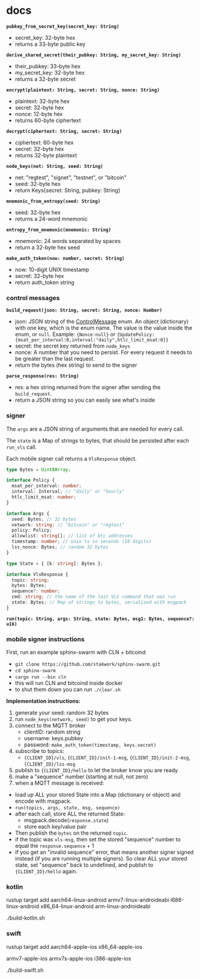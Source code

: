 # docs

**`pubkey_from_secret_key(secret_key: String)`**

- secret_key: 32-byte hex
- returns a 33-byte public key

**`derive_shared_secret(their_pubkey: String, my_secret_key: String)`**

- their_pubkey: 33-byte hex
- my_secret_key: 32-byte hex
- returns a 32-byte secret

**`encrypt(plaintext: String, secret: String, nonce: String)`**

- plaintext: 32-byte hex
- secret: 32-byte hex
- nonce: 12-byte hex
- returns 60-byte ciphertext

**`decrypt(ciphertext: String, secret: String)`**

- ciphertext: 60-byte hex
- secret: 32-byte hex
- returns 32-byte plaintext

**`node_keys(net: String, seed: String)`**

- net: "regtest", "signet", "testnet", or "bitcoin"
- seed: 32-byte hex
- return Keys{secret: String, pubkey: String}

**`mnemonic_from_entropy(seed: String)`**

- seed: 32-byte hex
- returns a 24-word mnemonic

**`entropy_from_mnemonic(mnemonic: String)`**

- mnemonic: 24 words separated by spaces
- return a 32-byte hex seed

**`make_auth_token(now: number, secret: String)`**

- now: 10-digit UNIX timestamp
- secret: 32-byte hex
- return auth_token string

### control messages

**`build_request(json: String, secret: String, nonce: Number)`**

- json: JSON string of the [ControlMessage](https://github.com/stakwork/sphinx-rs/blob/master/glyph/src/types.rs#L7) enum. An object (dictionary) with one key, which is the enum name. The value is the value inside the enum, or `null`. Example: `{Nonce:null}` or `{UpdatePolicy:{msat_per_interval:0,interval:"daily",htlc_limit_msat:0}}`
- secret: the secret key returned from `node_keys`
- nonce: A number that you need to persist. For every request it needs to be greater than the last request.
- return the bytes (hex string) to send to the signer

**`parse_response(res: String)`**

- res: a hex string returned from the signer after sending the `build_request`.
- return a JSON string so you can easily see what's inside

### signer

The `args` are a JSON string of arguments that are needed for every call.

The `state` is a Map of strings to bytes, that should be persisted after each `run_vls` call.

Each mobile signer call returns a `VlsResponse` object.

```ts
type Bytes = Uint8Array;

interface Policy {
  msat_per_interval: number;
  interval: Interval; // "daily" or "hourly"
  htlc_limit_msat: number;
}

interface Args {
  seed: Bytes; // 32 bytes
  network: string; // "bitcoin" or "regtest"
  policy: Policy;
  allowlist: string[]; // list of btc addresses
  timestamp: number; // unix ts in seconds (10 digits)
  lss_nonce: Bytes; // random 32 bytes
}

type State = { [k: string]: Bytes };

interface VlsResponse {
  topic: string;
  bytes: Bytes;
  sequence?: number;
  cmd: string; // the name of the last VLS command that was run
  state: Bytes; // Map of strings to bytes, serialized with msgpack
}
```

**`run(topic: String, args: String, state: Bytes, msg1: Bytes, sequence?: u16)`**

### mobile signer instructions

First, run an example sphinx-swarm with CLN + bitcoind

- `git clone https://github.com/stakwork/sphinx-swarm.git`
- `cd sphinx-swarm`
- `cargo run --bin cln`
- this will run CLN and bitcoind inside docker
- to shut them down you can run `./clear.sh`

**Implementation instructions:**

1. generate your seed: random 32 bytes
2. run `node_keys(network, seed)` to get your keys.
3. connect to the MQTT broker
   - clientID: random string
   - username: keys.pubkey
   - password: `make_auth_token(timestamp, keys.secret)`
4. subscribe to topics:
   - `{CLIENT_ID}/vls`, `{CLIENT_ID}/init-1-msg`, `{CLIENT_ID}/init-2-msg`, `{CLIENT_ID}/lss-msg`
5. publish to `{CLIENT_ID}/hello` to let the broker know you are ready
6. make a "sequence" number (starting at null, not zero)
7. when a MQTT message is received:

- load up ALL your stored State into a Map (dictionary or object) and encode with msgpack.
- `run(topics, args, state, msg, sequence)`
- after each call, store ALL the returned State:
  - msgpack.decode(`response.state`)
  - store each key/value pair
- Then publish the `bytes` on the returned `topic`.
- if the topic was `vls-msg`, then set the stored "sequence" number to equal the `response.sequence` + 1
- if you get an "invalid sequence" error, that means another signer signed instead (if you are running multiple signers). So clear ALL your stored state, set "sequence" back to undefined, and publish to `{CLIENT_ID}/hello` again.

### kotlin

rustup target add aarch64-linux-android armv7-linux-androideabi i686-linux-android x86_64-linux-android arm-linux-androideabi

./build-kotlin.sh

### swift

rustup target add aarch64-apple-ios x86_64-apple-ios

armv7-apple-ios
armv7s-apple-ios
i386-apple-ios

./build-swift.sh
